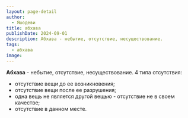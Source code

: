 ```yaml
---
layout: page-detail
author:
  - Яшодеви
title: абхава
publishDate: 2024-09-01
description: Абхава - небытие, отсутствие, несуществование.
tags:
  - абхава
image:
---
```

**Абхава** - небытие, отсутствие, несуществование.
 4 типа отсутствия:
 - отсутствие вещи до ее возникновения;
 - отсутствие вещи после ее разрушения;
 - одна вещь не является другой вещью - отсутствие не в своем качестве;
 - отсутствие в данном месте.

